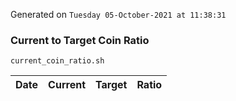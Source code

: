 Generated on `Tuesday 05-October-2021 at 11:38:31`

### Current to Target Coin Ratio
`current_coin_ratio.sh`

Date|Current|Target|Ratio
---|---|---|---

